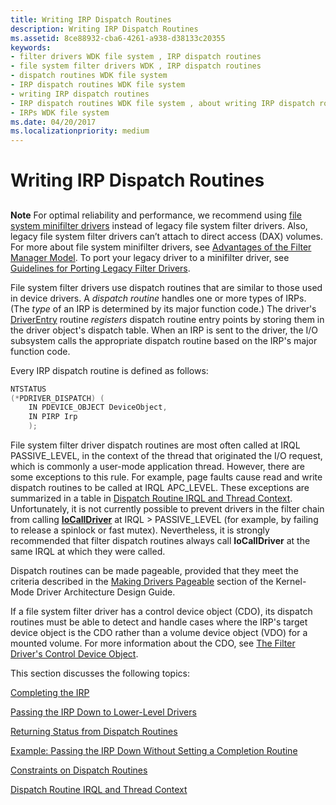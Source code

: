 ```yaml
---
title: Writing IRP Dispatch Routines
description: Writing IRP Dispatch Routines
ms.assetid: 8ce88932-cba6-4261-a938-d38133c20355
keywords:
- filter drivers WDK file system , IRP dispatch routines
- file system filter drivers WDK , IRP dispatch routines
- dispatch routines WDK file system
- IRP dispatch routines WDK file system
- writing IRP dispatch routines
- IRP dispatch routines WDK file system , about writing IRP dispatch routines
- IRPs WDK file system
ms.date: 04/20/2017
ms.localizationpriority: medium
---
```


# Writing IRP Dispatch Routines


## <span id="ddk_writing_irp_dispatch_routines_if"></span><span id="DDK_WRITING_IRP_DISPATCH_ROUTINES_IF"></span>


<div class="alert">
<strong>Note</strong>   For optimal reliability and performance, we recommend using <a href="filter-manager-and-minifilter-driver-architecture.md" data-raw-source="[file system minifilter drivers](filter-manager-and-minifilter-driver-architecture.md)">file system minifilter drivers</a> instead of legacy file system filter drivers. Also, legacy file system filter drivers can’t attach to direct access (DAX) volumes. For more about file system minifilter drivers, see <a href="advantages-of-the-filter-manager-model.md" data-raw-source="[Advantages of the Filter Manager Model](advantages-of-the-filter-manager-model.md)">Advantages of the Filter Manager Model</a>. To port your legacy driver to a minifilter driver, see <a href="guidelines-for-porting-legacy-filter-drivers.md" data-raw-source="[Guidelines for Porting Legacy Filter Drivers](guidelines-for-porting-legacy-filter-drivers.md)">Guidelines for Porting Legacy Filter Drivers</a>.
</div>
 

File system filter drivers use dispatch routines that are similar to those used in device drivers. A *dispatch routine* handles one or more types of IRPs. (The *type* of an IRP is determined by its major function code.) The driver's [DriverEntry](initializing-a-file-system-filter-driver.md) routine *registers* dispatch routine entry points by storing them in the driver object's dispatch table. When an IRP is sent to the driver, the I/O subsystem calls the appropriate dispatch routine based on the IRP's major function code.

Every IRP dispatch routine is defined as follows:

```cpp
NTSTATUS 
(*PDRIVER_DISPATCH) ( 
    IN PDEVICE_OBJECT DeviceObject, 
    IN PIRP Irp 
    ); 
```

File system filter driver dispatch routines are most often called at IRQL PASSIVE\_LEVEL, in the context of the thread that originated the I/O request, which is commonly a user-mode application thread. However, there are some exceptions to this rule. For example, page faults cause read and write dispatch routines to be called at IRQL APC\_LEVEL. These exceptions are summarized in a table in [Dispatch Routine IRQL and Thread Context](dispatch-routine-irql-and-thread-context.md). Unfortunately, it is not currently possible to prevent drivers in the filter chain from calling [**IoCallDriver**](https://docs.microsoft.com/windows-hardware/drivers/ddi/content/wdm/nf-wdm-iocalldriver) at IRQL &gt; PASSIVE\_LEVEL (for example, by failing to release a spinlock or fast mutex). Nevertheless, it is strongly recommended that filter dispatch routines always call **IoCallDriver** at the same IRQL at which they were called.

Dispatch routines can be made pageable, provided that they meet the criteria described in the [Making Drivers Pageable](https://docs.microsoft.com/windows-hardware/drivers/kernel/making-drivers-pageable) section of the Kernel-Mode Driver Architecture Design Guide.

If a file system filter driver has a control device object (CDO), its dispatch routines must be able to detect and handle cases where the IRP's target device object is the CDO rather than a volume device object (VDO) for a mounted volume. For more information about the CDO, see [The Filter Driver's Control Device Object](the-filter-driver-s-control-device-object.md).

This section discusses the following topics:

[Completing the IRP](completing-the-irp.md)

[Passing the IRP Down to Lower-Level Drivers](passing-the-irp-down-to-lower-level-drivers.md)

[Returning Status from Dispatch Routines](returning-status-from-dispatch-routines.md)

[Example: Passing the IRP Down Without Setting a Completion Routine](example--passing-the-irp-down-without-setting-a-completion-routine.md)

[Constraints on Dispatch Routines](constraints-on-dispatch-routines.md)

[Dispatch Routine IRQL and Thread Context](dispatch-routine-irql-and-thread-context.md)

 

 




